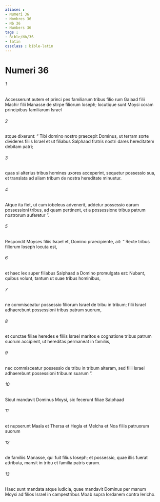 ```yaml
---
aliases : 
- Numeri 36
- Nombres 36
- Nb 36
- Numbers 36
tags : 
- Bible/Nb/36
- latin
cssclass : bible-latin
---
```


# Numeri 36

###### 1
Accesserunt autem et princi pes familiarum tribus filio rum Galaad filii Machir filii Manasse de stirpe filiorum Ioseph; locutique sunt Moysi coram principibus familiarum Israel 
###### 2
atque dixerunt: “ Tibi domino nostro praecepit Dominus, ut terram sorte divideres filiis Israel et ut filiabus Salphaad fratris nostri dares hereditatem debitam patri; 
###### 3
quas si alterius tribus homines uxores acceperint, sequetur possessio sua, et translata ad aliam tribum de nostra hereditate minuetur. 
###### 4
Atque ita fiet, ut cum iobeleus advenerit, addetur possessio earum possessioni tribus, ad quam pertinent, et a possessione tribus patrum nostrorum auferetur ”.
###### 5
Respondit Moyses filiis Israel et, Domino praecipiente, ait: “ Recte tribus filiorum Ioseph locuta est, 
###### 6
et haec lex super filiabus Salphaad a Domino promulgata est: Nubant, quibus volunt, tantum ut suae tribus hominibus, 
###### 7
ne commisceatur possessio filiorum Israel de tribu in tribum; filii Israel adhaerebunt possessioni tribus patrum suorum, 
###### 8
et cunctae filiae heredes e filiis Israel maritos e cognatione tribus patrum suorum accipient, ut hereditas permaneat in familiis, 
###### 9
nec commisceatur possessio de tribu in tribum alteram, sed filii Israel adhaerebunt possessioni tribuum suarum ”.
###### 10
Sicut mandavit Dominus Moysi, sic fecerunt filiae Salphaad 
###### 11
et nupserunt Maala et Thersa et Hegla et Melcha et Noa filiis patruorum suorum 
###### 12
de familiis Manasse, qui fuit filius Ioseph; et possessio, quae illis fuerat attributa, mansit in tribu et familia patris earum.
###### 13
Haec sunt mandata atque iudicia, quae mandavit Dominus per manum Moysi ad filios Israel in campestribus Moab supra Iordanem contra Iericho.

